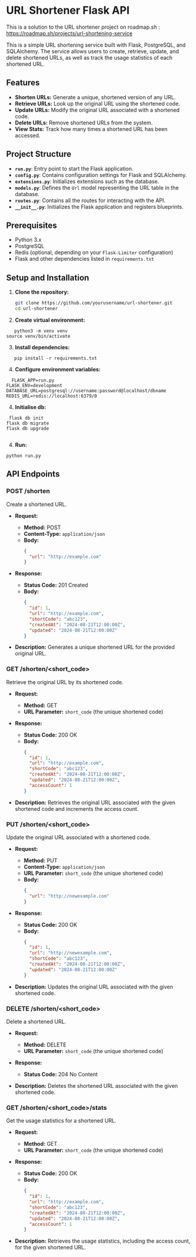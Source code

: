 # URL Shortener Flask API

This is a solution to the URL shortener project on roadmap.sh : https://roadmap.sh/projects/url-shortening-service

This is a simple URL shortening service built with Flask, PostgreSQL, and SQLAlchemy. The service allows users to create, retrieve, update, and delete shortened URLs, as well as track the usage statistics of each shortened URL.

## Features

- **Shorten URLs:** Generate a unique, shortened version of any URL.
- **Retrieve URLs:** Look up the original URL using the shortened code.
- **Update URLs:** Modify the original URL associated with a shortened code.
- **Delete URLs:** Remove shortened URLs from the system.
- **View Stats:** Track how many times a shortened URL has been accessed.

## Project Structure

- **`run.py`**: Entry point to start the Flask application.
- **`config.py`**: Contains configuration settings for Flask and SQLAlchemy.
- **`extensions.py`**: Initializes extensions such as the database.
- **`models.py`**: Defines the `Url` model representing the URL table in the database.
- **`routes.py`**: Contains all the routes for interacting with the API.
- **`__init__.py`**: Initializes the Flask application and registers blueprints.

## Prerequisites

- Python 3.x
- PostgreSQL
- Redis (optional, depending on your `Flask-Limiter` configuration)
- Flask and other dependencies listed in `requirements.txt`

## Setup and Installation

1. **Clone the repository:**

   ```bash
   git clone https://github.com/yourusername/url-shortener.git
   cd url-shortener
   ```

2. **Create virtual environment:**
```
   python3 -m venv venv
source venv/bin/activate
```

3. **Install dependencies:**
```
   pip install -r requirements.txt

```

4. **Configure environment variables:**
```
  FLASK_APP=run.py
FLASK_ENV=development
DATABASE_URL=postgresql://username:password@localhost/dbname
REDIS_URL=redis://localhost:6379/0

```

4. **Initialise db:**
```
 flask db init
flask db migrate
flask db upgrade


```

4. **Run:**
```
python run.py
```

## API Endpoints

### **POST /shorten**

Create a shortened URL.

- **Request:**
  - **Method:** POST
  - **Content-Type:** `application/json`
  - **Body:**
    ```json
    {
      "url": "http://example.com"
    }
    ```

- **Response:**
  - **Status Code:** 201 Created
  - **Body:**
    ```json
    {
      "id": 1,
      "url": "http://example.com",
      "shortCode": "abc123",
      "createdAt": "2024-08-21T12:00:00Z",
      "updated": "2024-08-21T12:00:00Z"
    }
    ```

- **Description:** Generates a unique shortened URL for the provided original URL.

### **GET /shorten/<short_code>**

Retrieve the original URL by its shortened code.

- **Request:**
  - **Method:** GET
  - **URL Parameter:** `short_code` (the unique shortened code)

- **Response:**
  - **Status Code:** 200 OK
  - **Body:**
    ```json
    {
      "id": 1,
      "url": "http://example.com",
      "shortCode": "abc123",
      "createdAt": "2024-08-21T12:00:00Z",
      "updated": "2024-08-21T12:00:00Z",
      "accessCount": 1
    }
    ```

- **Description:** Retrieves the original URL associated with the given shortened code and increments the access count.

### **PUT /shorten/<short_code>**

Update the original URL associated with a shortened code.

- **Request:**
  - **Method:** PUT
  - **Content-Type:** `application/json`
  - **URL Parameter:** `short_code` (the unique shortened code)
  - **Body:**
    ```json
    {
      "url": "http://newexample.com"
    }
    ```

- **Response:**
  - **Status Code:** 200 OK
  - **Body:**
    ```json
    {
      "id": 1,
      "url": "http://newexample.com",
      "shortCode": "abc123",
      "createdAt": "2024-08-21T12:00:00Z",
      "updated": "2024-08-21T12:00:00Z"
    }
    ```

- **Description:** Updates the original URL associated with the given shortened code.

### **DELETE /shorten/<short_code>**

Delete a shortened URL.

- **Request:**
  - **Method:** DELETE
  - **URL Parameter:** `short_code` (the unique shortened code)

- **Response:**
  - **Status Code:** 204 No Content

- **Description:** Deletes the shortened URL associated with the given shortened code.

### **GET /shorten/<short_code>/stats**

Get the usage statistics for a shortened URL.

- **Request:**
  - **Method:** GET
  - **URL Parameter:** `short_code` (the unique shortened code)

- **Response:**
  - **Status Code:** 200 OK
  - **Body:**
    ```json
    {
      "id": 1,
      "url": "http://example.com",
      "shortCode": "abc123",
      "createdAt": "2024-08-21T12:00:00Z",
      "updated": "2024-08-21T12:00:00Z",
      "accessCount": 1
    }
    ```

- **Description:** Retrieves the usage statistics, including the access count, for the given shortened URL.





   
